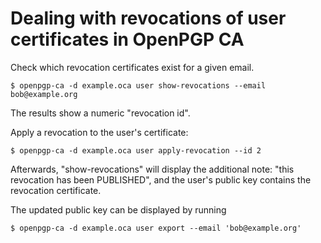 # Dealing with revocations of user certificates in OpenPGP CA

Check which revocation certificates exist for a given email.

`$ openpgp-ca -d example.oca user show-revocations --email bob@example.org`

The results show a numeric "revocation id".

Apply a revocation to the user's certificate:

`$ openpgp-ca -d example.oca user apply-revocation --id 2`

Afterwards, "show-revocations" will display the additional note: "this
revocation has been PUBLISHED", and the user's public key contains the
revocation certificate.

The updated public key can be displayed by running
 
`$ openpgp-ca -d example.oca user export --email 'bob@example.org'`
